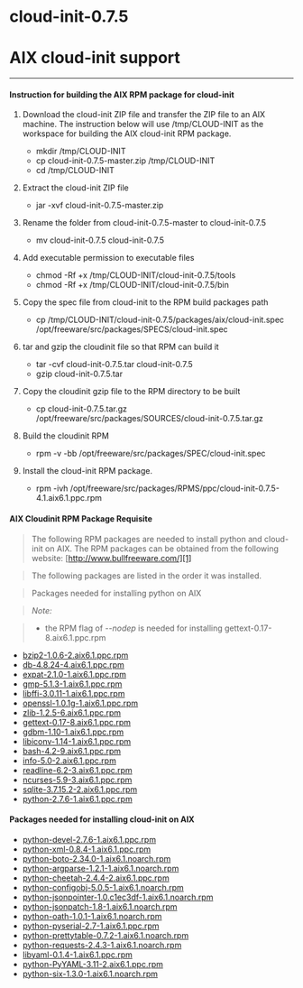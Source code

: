 cloud-init-0.7.5
===================
# AIX cloud-init support #
-------------

#### Instruction for building the AIX RPM package for cloud-init ####

1.  Download the cloud-init ZIP file and transfer the ZIP file to an AIX machine.
    The instruction below will use /tmp/CLOUD-INIT as the workspace for building the AIX cloud-init RPM package.
    
    - mkdir /tmp/CLOUD-INIT
    - cp cloud-init-0.7.5-master.zip /tmp/CLOUD-INIT
    - cd /tmp/CLOUD-INIT
    
2.  Extract the cloud-init ZIP file
    - jar -xvf cloud-init-0.7.5-master.zip
    
3.  Rename the folder from cloud-init-0.7.5-master to cloud-init-0.7.5
    - mv cloud-init-0.7.5 cloud-init-0.7.5
    
4.  Add executable permission to executable files
    - chmod -Rf +x /tmp/CLOUD-INIT/cloud-init-0.7.5/tools
    - chmod -Rf +x /tmp/CLOUD-INIT/cloud-init-0.7.5/bin
    
5.  Copy the spec file from cloud-init to the RPM build packages path
    - cp /tmp/CLOUD-INIT/cloud-init-0.7.5/packages/aix/cloud-init.spec /opt/freeware/src/packages/SPECS/cloud-init.spec
    
6.  tar and gzip the cloudinit file so that RPM can build it
    - tar -cvf cloud-init-0.7.5.tar cloud-init-0.7.5
    - gzip cloud-init-0.7.5.tar
    
7.  Copy the cloudinit gzip file to the RPM directory to be built
    - cp cloud-init-0.7.5.tar.gz /opt/freeware/src/packages/SOURCES/cloud-init-0.7.5.tar.gz
    
8.  Build the cloudinit RPM
    - rpm -v -bb /opt/freeware/src/packages/SPEC/cloud-init.spec
    
9.  Install the cloud-init RPM package.
    - rpm -ivh /opt/freeware/src/packages/RPMS/ppc/cloud-init-0.7.5-4.1.aix6.1.ppc.rpm



#### AIX Cloudinit RPM Package Requisite ####

>The following RPM packages are needed to install python and cloud-init on AIX.
The RPM packages can be obtained from the following website:
[http://www.bullfreeware.com/][1]

>The following packages are listed in the order it was installed.

> Packages needed for installing python on AIX

> *Note:*

>- the RPM flag of *--nodep* is needed for installing gettext-0.17-8.aix6.1.ppc.rpm

- [bzip2-1.0.6-2.aix6.1.ppc.rpm][2]
- [db-4.8.24-4.aix6.1.ppc.rpm][3]
- [expat-2.1.0-1.aix6.1.ppc.rpm][4]
- [gmp-5.1.3-1.aix6.1.ppc.rpm][5]
- [libffi-3.0.11-1.aix6.1.ppc.rpm][6]
- [openssl-1.0.1g-1.aix6.1.ppc.rpm][7]
- [zlib-1.2.5-6.aix6.1.ppc.rpm][8]
- [gettext-0.17-8.aix6.1.ppc.rpm][9]
- [gdbm-1.10-1.aix6.1.ppc.rpm][10]
- [libiconv-1.14-1.aix6.1.ppc.rpm][11]
- [bash-4.2-9.aix6.1.ppc.rpm][12]
- [info-5.0-2.aix6.1.ppc.rpm][13]
- [readline-6.2-3.aix6.1.ppc.rpm][14]
- [ncurses-5.9-3.aix6.1.ppc.rpm][15]
- [sqlite-3.7.15.2-2.aix6.1.ppc.rpm][16]
- [python-2.7.6-1.aix6.1.ppc.rpm][17]

#### Packages needed for installing cloud-init on AIX ####

- [python-devel-2.7.6-1.aix6.1.ppc.rpm][18]
- [python-xml-0.8.4-1.aix6.1.ppc.rpm][19]
- [python-boto-2.34.0-1.aix6.1.noarch.rpm][20]
- [python-argparse-1.2.1-1.aix6.1.noarch.rpm][21]
- [python-cheetah-2.4.4-2.aix6.1.ppc.rpm][22]
- [python-configobj-5.0.5-1.aix6.1.noarch.rpm][23]
- [python-jsonpointer-1.0.c1ec3df-1.aix6.1.noarch.rpm][24]
- [python-jsonpatch-1.8-1.aix6.1.noarch.rpm][25]
- [python-oath-1.0.1-1.aix6.1.noarch.rpm][26]
- [python-pyserial-2.7-1.aix6.1.ppc.rpm][27]
- [python-prettytable-0.7.2-1.aix6.1.noarch.rpm][28]
- [python-requests-2.4.3-1.aix6.1.noarch.rpm][29]
- [libyaml-0.1.4-1.aix6.1.ppc.rpm][30]
- [python-PyYAML-3.11-2.aix6.1.ppc.rpm][31]
- [python-six-1.3.0-1.aix6.1.noarch.rpm][32]

[1]:http://www.bullfreeware.com/
[2]:http://www.bullfreeware.com/download/bin/1439/bzip2-1.0.6-2.aix6.1.ppc.rpm
[3]:http://www.bullfreeware.com/download/bin/1441/db-4.8.24-4.aix6.1.ppc.rpm
[4]:http://www.bullfreeware.com/download/bin/1639/expat-2.1.0-1.aix6.1.ppc.rpm
[5]:http://www.bullfreeware.com/download/bin/2046/gmp-5.1.3-1.aix6.1.ppc.rpm
[6]:http://www.bullfreeware.com/download/bin/1587/libffi-3.0.11-1.aix6.1.ppc.rpm
[7]:http://www.bullfreeware.com/download/bin/2076/openssl-1.0.1g-1.aix6.1.ppc.rpm
[8]:http://www.bullfreeware.com/download/bin/1908/zlib-1.2.5-6.aix6.1.ppc.rpm
[9]:http://www.bullfreeware.com/download/bin/2013/gettext-0.17-8.aix6.1.ppc.rpm
[10]:http://www.bullfreeware.com/download/bin/1446/gdbm-1.10-1.aix6.1.ppc.rpm
[11]:http://www.bullfreeware.com/download/bin/2024/libiconv-1.14-1.aix6.1.ppc.rpm
[12]:http://www.bullfreeware.com/download/bin/2091/bash-4.2-9.aix6.1.ppc.rpm
[13]:http://www.bullfreeware.com/download/bin/1918/info-5.0-2.aix6.1.ppc.rpm
[14]:http://www.bullfreeware.com/download/bin/1464/readline-6.2-3.aix6.1.ppc.rpm
[15]:http://www.bullfreeware.com/download/bin/1486/ncurses-5.9-3.aix6.1.ppc.rpm
[16]:http://www.bullfreeware.com/download/bin/1742/sqlite-3.7.15.2-2.aix6.1.ppc.rpm
[17]:http://www.bullfreeware.com/download/bin/2064/python-2.7.6-1.aix6.1.ppc.rpm
[18]:http://www.bullfreeware.com/download/bin/2065/python-devel-2.7.6-1.aix6.1.ppc.rpm
[19]:http://www.bullfreeware.com/download/bin/2117/python-xml-0.8.4-1.aix6.1.ppc.rpm
[20]:http://www.bullfreeware.com/download/bin/2101/python-boto-2.34.0-1.aix6.1.noarch.rpm
[21]:http://www.bullfreeware.com/download/bin/2099/python-argparse-1.2.1-1.aix6.1.noarch.rpm
[22]:http://www.bullfreeware.com/download/bin/2102/python-cheetah-2.4.4-2.aix6.1.ppc.rpm
[23]:http://www.bullfreeware.com/download/bin/2103/python-configobj-5.0.5-1.aix6.1.noarch.rpm
[24]:http://www.bullfreeware.com/download/bin/2106/python-jsonpointer-1.0.c1ec3df-1.aix6.1.noarch.rpm
[25]:http://www.bullfreeware.com/download/bin/2105/python-jsonpatch-1.8-1.aix6.1.noarch.rpm
[26]:http://www.bullfreeware.com/download/bin/2108/python-oauth-1.0.1-1.aix6.1.noarch.rpm
[27]:http://www.bullfreeware.com/download/bin/2112/python-pyserial-2.7-1.aix6.1.ppc.rpm
[28]:http://www.bullfreeware.com/download/bin/1858/python-prettytable-0.7.2-1.aix6.1.noarch.rpm
[29]:http://www.bullfreeware.com/download/bin/2114/python-requests-2.4.3-1.aix6.1.noarch.rpm
[30]:http://www.bullfreeware.com/download/bin/1632/libyaml-0.1.4-1.aix6.1.ppc.rpm
[31]:http://www.bullfreeware.com/download/bin/2192/python-PyYAML-3.11-2.aix6.1.ppc.rpm
[32]:http://www.bullfreeware.com/download/bin/1903/python-six-1.3.0-1.aix6.1.noarch.rpm
